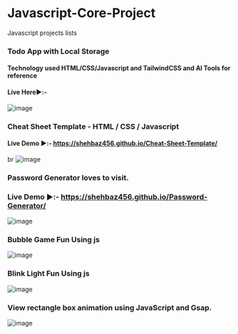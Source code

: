 # Javascript-Core-Project
Javascript projects lists

### Todo App with Local Storage
#### Technology used HTML/CSS/Javascript and TailwindCSS and AI Tools for reference 
#### Live Here▶️:-
![image](https://github.com/user-attachments/assets/2d0e87ab-ed0c-4494-8959-b4f6a4031e39)

### Cheat Sheet Template - HTML / CSS / Javascript

#### Live Demo ▶️:- https://shehbaz456.github.io/Cheat-Sheet-Template/
br
![image](https://github.com/user-attachments/assets/3eee4498-e61f-4761-8a1c-ad987a228ad9)

### Password Generator loves to visit.

### Live Demo ▶️:- https://shehbaz456.github.io/Password-Generator/

![image](https://github.com/user-attachments/assets/7631cd0b-e96b-47e6-a52f-6a555909964d)

### Bubble Game Fun Using js

![image](https://github.com/user-attachments/assets/cdfdcb0b-f985-42e4-9bd6-2f5d730ede8b)


 ### Blink Light Fun Using js
![image](https://github.com/user-attachments/assets/8cdd8f0c-67a0-4b7d-bb58-a984f8625d18)

### View rectangle box animation using JavaScript and Gsap.  
![image](https://github.com/user-attachments/assets/2994fe07-f756-4969-a9a7-92296929cd5d)

